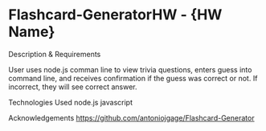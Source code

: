 # Flashcard-GeneratorHW - {HW Name}

Description & Requirements

User uses node.js comman line to view trivia questions, enters guess into command line, and receives confirmation if the guess was correct or not. If incorrect, they will see correct answer.

Technologies Used
node.js
javascript

Acknowledgements
https://github.com/antoniojgage/Flashcard-Generator

